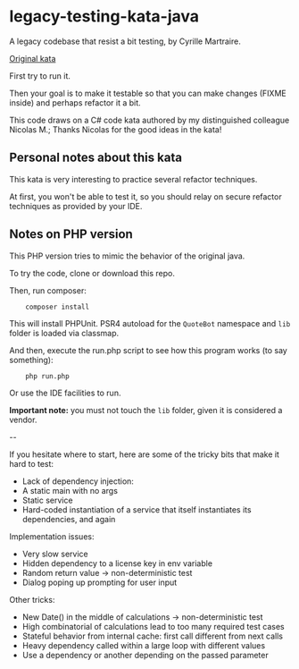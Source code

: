 legacy-testing-kata-java
===

A legacy codebase that resist a bit testing, by Cyrille Martraire.

[Original kata](https://github.com/cyriux/legacy-testing-kata-java)

First try to run it.

Then your goal is to make it testable so that you can make changes (FIXME inside) and perhaps refactor it a bit.

This code draws on a C# code kata authored by my distinguished colleague Nicolas M.; Thanks Nicolas for the good ideas in the kata!

## Personal notes about this kata

This kata is very interesting to practice several refactor techniques. 

At first, you won't be able to test it, so you should relay on secure refactor techniques as provided by your IDE.

## Notes on PHP version

This PHP version tries to mimic the behavior of the original java.

To try the code, clone or download this repo.

Then, run composer:

```
    composer install
```

This will install PHPUnit. PSR4 autoload for the `QuoteBot` namespace and `lib` folder is loaded via classmap.

And then, execute the run.php script to see how this program works (to say something):

```
    php run.php
```

Or use the IDE facilities to run.

**Important note:** you must not touch the `lib` folder, given it is considered a vendor. 

--

If you hesitate where to start, here are some of the tricky bits that make it hard to test:

* Lack of dependency injection:
* A static main with no args
* Static service
* Hard-coded instantiation of a service that itself instantiates its dependencies, and again

Implementation issues:

* Very slow service
* Hidden dependency to a license key in env variable
* Random return value -> non-deterministic test
* Dialog poping up prompting for user input

Other tricks:

* New Date() in the middle of calculations -> non-deterministic test
* High combinatorial of calculations lead to too many required test cases
* Stateful behavior from internal cache: first call different from next calls
* Heavy dependency called within a large loop with different values
* Use a dependency or another depending on the passed parameter
